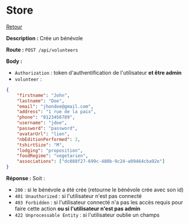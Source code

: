 # Store
[Retour](./Volunteers.md)

**Description :**
Crée un bénévole

**Route :** `POST /api/volunteers`

**Body :**
- `Authorization` : token d'authentification de l'utilisateur **et être admin**
- `volunteer` : 
```json
{
    "firstname": "John",
    "lastname": "Doe",
    "email": "jhondoe@gmail.com",
    "address": "1 rue de la paix",
    "phone": "0123456789",
    "username": "jdoe",
    "password": "password",
    "avatarUrl": "lien",
    "nbEditionPerformed": 2,
    "tshirtSize": "M",
    "lodging": "proposition",
    "foodRegime": "vegetarien",
    "associations": ["dc088f27-699c-480b-9c24-a09464cba92e"]
}
```

**Réponse :**
Soit :
- `200` : si le bénévole a été crée (retourne le bénévole crée avec son id)
- `401 Unauthorized` : si l'utilisateur n'est pas connecté
- `403 Forbidden` : si l'utilisateur connecté n'a pas les accès requis pour faire cette action **ou si l'utilisateur n'est pas admin**
- `422 Unprocessable Entity` : si l'utilisateur oublie un champs